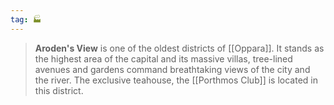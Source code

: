 ```yaml
---
tag: 🏭
---
```

> **Aroden's View** is one of the oldest districts of [[Oppara]]. It stands as the highest area of the capital and its massive villas, tree-lined avenues and gardens command breathtaking views of the city and the river.
> The exclusive teahouse, the [[Porthmos Club]] is located in this district.








